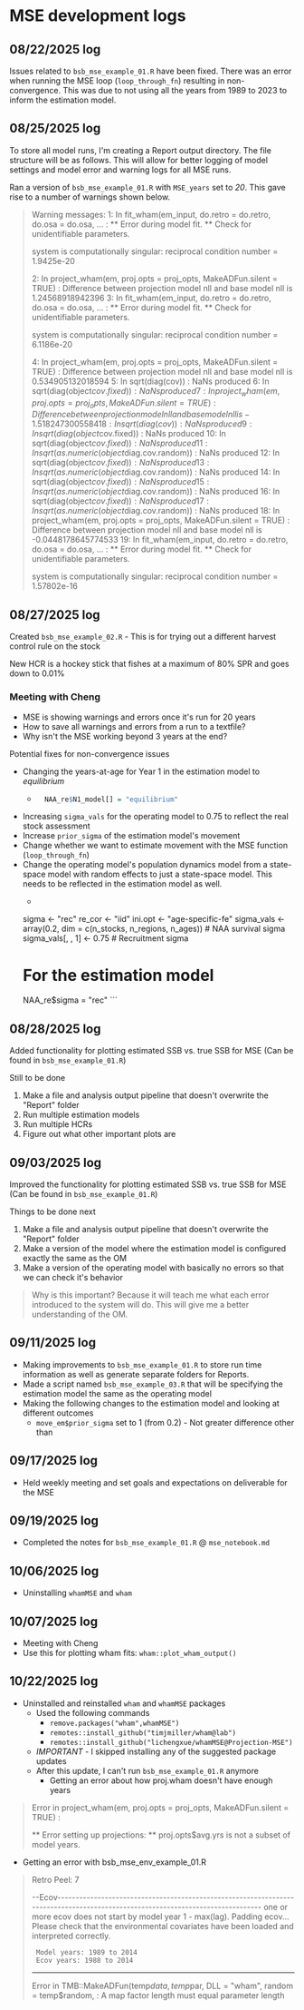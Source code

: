 # MSE development logs

## 08/22/2025 log

Issues related to `bsb_mse_example_01.R` have been fixed. There was an error when 
running the MSE loop (`loop_through_fn`) resulting in non-convergence. This was due to 
not using all the years from 1989 to 2023 to inform the estimation model. 

## 08/25/2025 log

To store all model runs, I'm creating a Report output directory. The file structure 
will be as follows. This will allow for better logging of model settings and 
model error and warning logs for all MSE runs.

Ran a version of `bsb_mse_example_01.R` with `MSE_years` set to _20_. This gave rise 
to a number of warnings shown below.

>Warning messages:
>1: In fit_wham(em_input, do.retro = do.retro, do.osa = do.osa,  ... : 
>** Error during model fit. **
>Check for unidentifiable parameters.
>
>system is computationally singular: reciprocal condition number = 1.9425e-20
>
>2: In project_wham(em, proj.opts = proj_opts, MakeADFun.silent = TRUE) :
>  Difference between projection model nll and base model nll is 1.24568918942396
>3: In fit_wham(em_input, do.retro = do.retro, do.osa = do.osa,  ... : 
>** Error during model fit. **
>Check for unidentifiable parameters.
>
>system is computationally singular: reciprocal condition number = 6.1186e-20
>
>4: In project_wham(em, proj.opts = proj_opts, MakeADFun.silent = TRUE) :
>  Difference between projection model nll and base model nll is 0.534905132018594
>5: In sqrt(diag(cov)) : NaNs produced
>6: In sqrt(diag(object$cov.fixed)) : NaNs produced
>7: In project_wham(em, proj.opts = proj_opts, MakeADFun.silent = TRUE) :
>  Difference between projection model nll and base model nll is -1.51824730055841
>8: In sqrt(diag(cov)) : NaNs produced
>9: In sqrt(diag(object$cov.fixed)) : NaNs produced
>10: In sqrt(diag(object$cov.fixed)) : NaNs produced
>11: In sqrt(as.numeric(object$diag.cov.random)) : NaNs produced
>12: In sqrt(diag(object$cov.fixed)) : NaNs produced
>13: In sqrt(as.numeric(object$diag.cov.random)) : NaNs produced
>14: In sqrt(diag(object$cov.fixed)) : NaNs produced
>15: In sqrt(as.numeric(object$diag.cov.random)) : NaNs produced
>16: In sqrt(diag(object$cov.fixed)) : NaNs produced
>17: In sqrt(as.numeric(object$diag.cov.random)) : NaNs produced
>18: In project_wham(em, proj.opts = proj_opts, MakeADFun.silent = TRUE) :
>  Difference between projection model nll and base model nll is -0.0448178645774533
>19: In fit_wham(em_input, do.retro = do.retro, do.osa = do.osa,  ... : 
>** Error during model fit. **
>Check for unidentifiable parameters.
>
>system is computationally singular: reciprocal condition number = 1.57802e-16

## 08/27/2025 log

Created `bsb_mse_example_02.R` - This is for trying out a different harvest control rule on the stock

New HCR is a hockey stick that fishes at a maximum of 80% SPR and goes down to 0.01%

### Meeting with Cheng

- MSE is showing warnings and errors once it's run for 20 years
- How to save all warnings and errors from a run to a textfile?
- Why isn't the MSE working beyond 3 years at the end?

Potential fixes for non-convergence issues

- Changing the years-at-age for Year 1 in the estimation model to _equilibrium_
  - ```r
      NAA_re$N1_model[] = "equilibrium"
    ```
- Increasing `sigma_vals` for the operating model to 0.75 to reflect the real stock assessment
- Increase `prior_sigma` of the estimation model's movement 
- Change whether we want to estimate movement with the MSE function (`loop_through_fn`)
- Change the operating model's population dynamics model from a state-space model with random effects to 
just a state-space model. This needs to be reflected in the estimation model as well. 
    - ```r
    sigma <- "rec"
    re_cor <- "iid"
    ini.opt <- "age-specific-fe"
    sigma_vals <- array(0.2, dim = c(n_stocks, n_regions, n_ages)) # NAA survival sigma
    sigma_vals[, , 1] <- 0.75 # Recruitment sigma
    # For the estimation model
    NAA_re$sigma = "rec"
      ```

## 08/28/2025 log

Added functionality for plotting estimated SSB vs. true SSB for MSE (Can be found in 
`bsb_mse_example_01.R`)

Still to be done

1. Make a file and analysis output pipeline that doesn't overwrite the "Report" folder
2. Run multiple estimation models
3. Run multiple HCRs
4. Figure out what other important plots are

## 09/03/2025 log

Improved the functionality for plotting estimated SSB vs. true SSB for MSE (Can be
found in `bsb_mse_example_01.R`)

Things to be done next

1. Make a file and analysis output pipeline that doesn't overwrite the "Report" folder
2. Make a version of the model where the estimation model is configured exactly the same as the OM
3. Make a version of the operating model with basically no errors so that we can check it's behavior

> Why is this important? 
> Because it will teach me what each error introduced to the system will do. This will give me 
a better understanding of the OM.

## 09/11/2025 log

- Making improvements to `bsb_mse_example_01.R` to store run time information as well as generate
separate folders for Reports.
- Made a script named `bsb_mse_example_03.R` that will be specifying the estimation model the same as 
the operating model
- Making the following changes to the estimation model and looking at different outcomes
  - `move_em$prior_sigma` set to 1 (from 0.2) - Not greater difference other than 
  
## 09/17/2025 log

- Held weekly meeting and set goals and expectations on deliverable for the MSE

## 09/19/2025 log

- Completed the notes for `bsb_mse_example_01.R` @ `mse_notebook.md`

## 10/06/2025 log

- Uninstalling `whamMSE` and `wham`

## 10/07/2025 log

- Meeting with Cheng
- Use this for plotting wham fits: `wham::plot_wham_output()`


## 10/22/2025 log

- Uninstalled and reinstalled `wham` and `whamMSE` packages
  - Used the following commands
    - `remove.packages("wham",whamMSE")`
    - `remotes::install_github("timjmiller/wham@lab")`
    - `remotes::install_github("lichengxue/whamMSE@Projection-MSE")`
  - *IMPORTANT* - I skipped installing any of the suggested package updates 
  - After this update, I can't run `bsb_mse_example_01.R` anymore
    - Getting an error about how proj.wham doesn't have enough years

> Error in project_wham(em, proj.opts = proj_opts, MakeADFun.silent = TRUE) : 
>  
> ** Error setting up projections: **
> proj.opts$avg.yrs is not a subset of model years.


- Getting an error with bsb_mse_env_example_01.R

> Retro Peel: 7
> 
> --Ecov--------------------------------------------------------------------------------------------------------------------------------
> one or more ecov does not start by model year 1 - max(lag). Padding ecov... 
> Please check that the environmental covariates have been loaded and interpreted correctly.
> 
>      Model years: 1989 to 2014
>      Ecov years: 1988 to 2014
>
>    -------------------------------------------------------------------------------------------------------------------------------------
> 
> 
> Error in TMB::MakeADFun(temp$data, temp$par, DLL = "wham", random = temp$random,  : 
>   A map factor length must equal parameter length